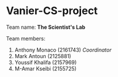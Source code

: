 # Vanier-CS-project

Team name: **The Scientist's Lab**

Team members:
1. Anthony Monaco (2161743) *Coordinator*
2. Mark Antoun (2125881) 
3. Youssif Khalifa (2157969)
4. M-Amar Kseibi (2155725)
 
 
 
